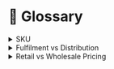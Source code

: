 # 🤔 Glossary

<details>

<summary>SKU</summary>

Stock-keeping unit (pronounced “skew”). This a unique identifier we assign to an item as sold, ie. if you’re selling a zine bundled with a patch, that’s one SKU.

If you’re selling a zine with a patch but also making the zine available individually, that’d be two separate SKUs.

SKUs help us keep an accurate inventory of everything that arrives and makes it easier to work out shipping fees.

</details>

<details>

<summary>Fulfilment vs Distribution</summary>

Fulfilment: You send us your stock and we send it out to your customers. You provide us with the addresses and we’ll invoice you for the shipping fees and time according to our [Pricing & Invoicing ](https://www.notion.so/Pricing-Invoicing-b8579332aafe45bf86606ff3f953d89e)policy.

Distribution: We buy your stock and sell it to other retailers.

</details>

<details>

<summary>Retail vs Wholesale Pricing</summary>

Retail: This is the price you want your items to be sold at. The most common retail price for a staplebound TTRPG zine in the UK is currently £12, but you can charge as much or as little as you’d like (though we’d always encourage you to increase your prices).

Wholesale: We buy your stock at a 30-50% discount so that we can sell it on our store.

</details>
